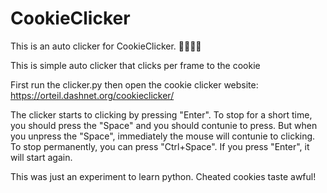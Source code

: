 # CookieClicker
This is an auto clicker for CookieClicker. 🍪🍪🍪🍪

This is simple auto clicker that clicks per frame to the cookie

First run the clicker.py then open the cookie clicker website: https://orteil.dashnet.org/cookieclicker/

The clicker starts to clicking by pressing "Enter". To stop for a short time, you should press the "Space" and you should contunie to press. But when you unpress the "Space", immediately the mouse will contunie to clicking. To stop permanently, you can press "Ctrl+Space". If you press "Enter", it will start again.

This was just an experiment to learn python. Cheated cookies taste awful! 

